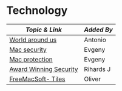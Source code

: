 # Technology

| **_Topic & Link_** | **_Added By_** |
| -------- | -------- |
|[World around us](https://www.youtube.com/c)|Antonio
|[Mac security](https://www.apple.com/uk/macos/security/)|Evgeny
|[Mac protection](https://www.macworld.co.uk/feature/can-macs-get-viruses-3454926/)|Evgeny
|[Award Winning Security](https://www.avira.com/)|Rihards J
|[FreeMacSoft- Tiles](https://freemacsoft.net/tiles/)|Oliver

